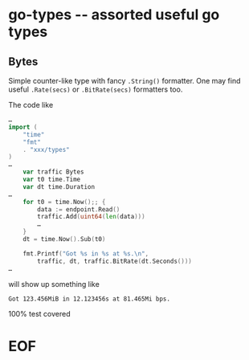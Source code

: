 # go-types -- assorted useful go types

## Bytes

Simple counter-like type with fancy `.String()` formatter.
One may find useful `.Rate(secs)` or `.BitRate(secs)` formatters too.

The code like
```go
…
import (
	"time"
	"fmt"
	. "xxx/types"
)
…
	var traffic Bytes
	var t0 time.Time
	var dt time.Duration
…
	for t0 = time.Now();; {
		data := endpoint.Read()
		traffic.Add(uint64(len(data)))
		…
	}
	dt = time.Now().Sub(t0)

	fmt.Printf("Got %s in %s at %s.\n",
		traffic, dt, traffic.BitRate(dt.Seconds()))
…
```
will show up something like
```
Got 123.456MiB in 12.123456s at 81.465Mi bps.
```

100% test covered

# EOF #

